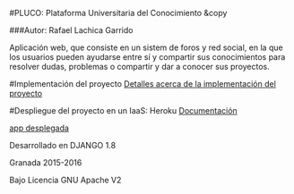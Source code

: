 #PLUCO: Plataforma Universitaria del Conocimiento &copy

###Autor: Rafael Lachica Garrido

Aplicación web, que consiste en un sistem de foros y red social, en la que los usuarios pueden ayudarse entre sí y compartir
sus conocimientos para resolver dudas, problemas o compartir y dar a conocer sus proyectos.


#Implementación del proyecto
[Detalles acerca de la implementación del proyecto](https://github.com/rafaellg8/DAI_PLUCO/blob/master/FINAL/Readme.md)

#Despliegue del proyecto en un IaaS: Heroku
[Documentación](https://github.com/rafaellg8/IV-PLUCO-RLG/blob/master/documentacion/IntegracionHeroku.md)

[app desplegada](pluco.heroku.com)


Desarrollado en DJANGO 1.8

Granada 2015-2016

Bajo Licencia GNU Apache V2
